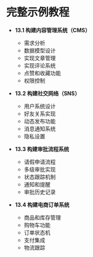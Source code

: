 # 完整示例教程
- **13.1 构建内容管理系统（CMS）**
  - 需求分析
  - 数据模型设计
  - 实现文章管理
  - 实现评论系统
  - 点赞和收藏功能
  - 权限控制

- **13.2 构建社交网络（SNS）**
  - 用户系统设计
  - 好友关系实现
  - 动态发布功能
  - 消息通知系统
  - 隐私设置

- **13.3 构建审批流程系统**
  - 请假申请流程
  - 多级审批实现
  - 状态跟踪机制
  - 通知和提醒
  - 审批历史记录

- **13.4 构建电商订单系统**
  - 商品和库存管理
  - 购物车功能
  - 订单状态机
  - 支付集成
  - 物流跟踪